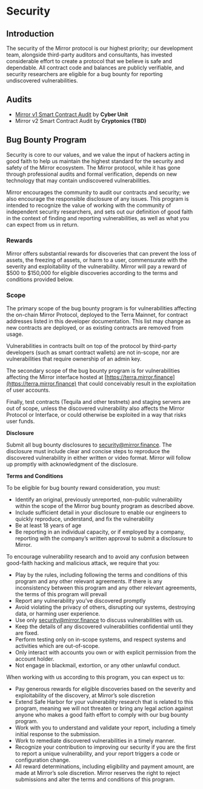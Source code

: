 # Security

## Introduction

The security of the Mirror protocol is our highest priority; our development team, alongside third-party auditors and consultants, has invested considerable effort to create a protocol that we believe is safe and dependable. All contract code and balances are publicly verifiable, and security researchers are eligible for a bug bounty for reporting undiscovered vulnerabilities.

## Audits

* [Mirror v1 Smart Contract Audit](https://docsend.com/view/p4es2dgvwadamgqg) by **Cyber Unit**
* Mirror v2 Smart Contract Audit by **Cryptonics \(TBD\)**

## Bug Bounty Program

Security is core to our values, and we value the input of hackers acting in good faith to help us maintain the highest standard for the security and safety of the Mirror ecosystem. The Mirror protocol, while it has gone through professional audits and formal verification, depends on new technology that may contain undiscovered vulnerabilities.

Mirror encourages the community to audit our contracts and security; we also encourage the responsible disclosure of any issues. This program is intended to recognize the value of working with the community of independent security researchers, and sets out our definition of good faith in the context of finding and reporting vulnerabilities, as well as what you can expect from us in return.

### **Rewards**

Mirror offers substantial rewards for discoveries that can prevent the loss of assets, the freezing of assets, or harm to a user, commensurate with the severity and exploitability of the vulnerability. Mirror will pay a reward of $500 to $150,000 for eligible discoveries according to the terms and conditions provided below.

### Scope

The primary scope of the bug bounty program is for vulnerabilities affecting the on-chain Mirror Protocol, deployed to the Terra Mainnet, for contract addresses listed in this developer documentation. This list may change as new contracts are deployed, or as existing contracts are removed from usage.

Vulnerabilities in contracts built on top of the protocol by third-party developers \(such as smart contract wallets\) are not in-scope, nor are vulnerabilities that require ownership of an admin key.

The secondary scope of the bug bounty program is for vulnerabilities affecting the Mirror interface hosted at [https://terra.mirror.finance](https://terra.mirror.finance) that could conceivably result in the exploitation of user accounts.

Finally, test contracts \(Tequila and other testnets\) and staging servers are out of scope, unless the discovered vulnerability also affects the Mirror Protocol or Interface, or could otherwise be exploited in a way that risks user funds.

**Disclosure**

Submit all bug bounty disclosures to [security@mirror.finance](mailto:security@Mirror.finance). The disclosure must include clear and concise steps to reproduce the discovered vulnerability in either written or video format. Mirror will follow up promptly with acknowledgment of the disclosure.

**Terms and Conditions**

To be eligible for bug bounty reward consideration, you must:

* Identify an original, previously unreported, non-public vulnerability within the scope of the Mirror bug bounty program as described above.
* Include sufficient detail in your disclosure to enable our engineers to quickly reproduce, understand, and fix the vulnerability
* Be at least 18 years of age
* Be reporting in an individual capacity, or if employed by a company, reporting with the company’s written approval to submit a disclosure to Mirror.

To encourage vulnerability research and to avoid any confusion between good-faith hacking and malicious attack, we require that you:

* Play by the rules, including following the terms and conditions of this program and any other relevant agreements. If there is any inconsistency between this program and any other relevant agreements, the terms of this program will prevail
* Report any vulnerability you’ve discovered promptly
* Avoid violating the privacy of others, disrupting our systems, destroying data, or harming user experience.
* Use only [security@mirror.finance](mailto:security@Mirror.finance) to discuss vulnerabilities with us.
* Keep the details of any discovered vulnerabilities confidential until they are fixed.
* Perform testing only on in-scope systems, and respect systems and activities which are out-of-scope.
* Only interact with accounts you own or with explicit permission from the account holder.
* Not engage in blackmail, extortion, or any other unlawful conduct.

When working with us according to this program, you can expect us to:

* Pay generous rewards for eligible discoveries based on the severity and exploitability of the discovery, at Mirror’s sole discretion
* Extend Safe Harbor for your vulnerability research that is related to this program, meaning we will not threaten or bring any legal action against anyone who makes a good faith effort to comply with our bug bounty program.
* Work with you to understand and validate your report, including a timely initial response to the submission.
* Work to remediate discovered vulnerabilities in a timely manner.
* Recognize your contribution to improving our security if you are the first to report a unique vulnerability, and your report triggers a code or configuration change.
* All reward determinations, including eligibility and payment amount, are made at Mirror’s sole discretion. Mirror reserves the right to reject submissions and alter the terms and conditions of this program.


